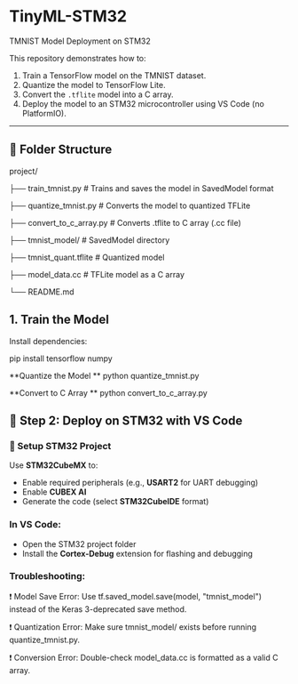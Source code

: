 # TinyML-STM32
TMNIST Model Deployment on STM32

This repository demonstrates how to:

1. Train a TensorFlow model on the TMNIST dataset.
2. Quantize the model to TensorFlow Lite.
3. Convert the `.tflite` model into a C array.
4. Deploy the model to an STM32 microcontroller using VS Code (no PlatformIO).

---

## 📁 Folder Structure

project/

├── train_tmnist.py # Trains and saves the model in SavedModel format

├── quantize_tmnist.py # Converts the model to quantized TFLite

├── convert_to_c_array.py # Converts .tflite to C array (.cc file)

├── tmnist_model/ # SavedModel directory

├── tmnist_quant.tflite # Quantized model

├── model_data.cc # TFLite model as a C array

└── README.md

## 1. Train the Model

Install dependencies:

pip install tensorflow numpy

**Quantize the Model
**
python quantize_tmnist.py

**Convert to C Array
**
python convert_to_c_array.py

## 🔌 Step 2: Deploy on STM32 with VS Code

### 🧩 Setup STM32 Project

Use **STM32CubeMX** to:

- Enable required peripherals (e.g., **USART2** for UART debugging)
- Enable **CUBEX AI**
- Generate the code (select **STM32CubeIDE** format)

### In VS Code:

- Open the STM32 project folder
- Install the **Cortex-Debug** extension for flashing and debugging

### Troubleshooting:
❗ Model Save Error:
Use tf.saved_model.save(model, "tmnist_model") instead of the Keras 3-deprecated save method.

❗ Quantization Error:
Make sure tmnist_model/ exists before running quantize_tmnist.py.

❗ Conversion Error:
Double-check model_data.cc is formatted as a valid C array.




